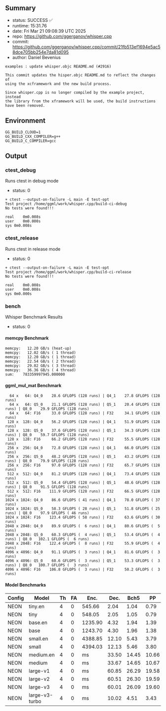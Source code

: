 ## Summary

- status:  SUCCESS ✅
- runtime: 15:31.76
- date:    Fri Mar 21 09:08:39 UTC 2025
- repo:    https://github.com/ggerganov/whisper.cpp
- commit:  https://github.com/ggerganov/whisper.cpp/commit/21fb513ef1694e5ac58dce705bb254e7da81d095
- author:  Daniel Bevenius
```
examples : update whisper.objc README.md (#2916)

This commit updates the hisper.objc README.md to reflect the changes of
using the xcframework and the new build process.

Since whisper.cpp is no longer compiled by the example project, instead
the library from the xframework will be used, the build instructions
have been removed.
```

## Environment

```
GG_BUILD_CLOUD=1
GG_BUILD_CXX_COMPILER=g++
GG_BUILD_C_COMPILER=gcc
```

## Output

### ctest_debug

Runs ctest in debug mode
- status: 0
```
+ ctest --output-on-failure -L main -E test-opt
Test project /home/ggml/work/whisper.cpp/build-ci-debug
No tests were found!!!

real	0m0.008s
user	0m0.000s
sys	0m0.008s
```
### ctest_release

Runs ctest in release mode
- status: 0
```
+ ctest --output-on-failure -L main -E test-opt
Test project /home/ggml/work/whisper.cpp/build-ci-release
No tests were found!!!

real	0m0.008s
user	0m0.008s
sys	0m0.000s
```
### bench

Whisper Benchmark Results
- status: 0
#### memcpy Benchmark

```
memcpy:   12.20 GB/s (heat-up)
memcpy:   12.02 GB/s ( 1 thread)
memcpy:   12.20 GB/s ( 1 thread)
memcpy:   22.54 GB/s ( 2 thread)
memcpy:   29.02 GB/s ( 3 thread)
memcpy:   36.36 GB/s ( 4 thread)
sum:    783359997945.000000
```

#### ggml_mul_mat Benchmark

```
  64 x   64: Q4_0    28.6 GFLOPS (128 runs) | Q4_1    27.8 GFLOPS (128 runs)
  64 x   64: Q5_0    21.1 GFLOPS (128 runs) | Q5_1    20.4 GFLOPS (128 runs) | Q8_0    29.9 GFLOPS (128 runs)
  64 x   64: F16     33.0 GFLOPS (128 runs) | F32     34.1 GFLOPS (128 runs)
 128 x  128: Q4_0    56.2 GFLOPS (128 runs) | Q4_1    51.9 GFLOPS (128 runs)
 128 x  128: Q5_0    37.6 GFLOPS (128 runs) | Q5_1    34.3 GFLOPS (128 runs) | Q8_0    59.7 GFLOPS (128 runs)
 128 x  128: F16     66.2 GFLOPS (128 runs) | F32     55.5 GFLOPS (128 runs)
 256 x  256: Q4_0    72.8 GFLOPS (128 runs) | Q4_1    66.0 GFLOPS (128 runs)
 256 x  256: Q5_0    48.2 GFLOPS (128 runs) | Q5_1    43.2 GFLOPS (128 runs) | Q8_0    79.9 GFLOPS (128 runs)
 256 x  256: F16     97.0 GFLOPS (128 runs) | F32     65.7 GFLOPS (128 runs)
 512 x  512: Q4_0    81.2 GFLOPS (128 runs) | Q4_1    73.4 GFLOPS (128 runs)
 512 x  512: Q5_0    54.4 GFLOPS (128 runs) | Q5_1    48.6 GFLOPS (128 runs) | Q8_0    91.5 GFLOPS (128 runs)
 512 x  512: F16    111.9 GFLOPS (128 runs) | F32     66.5 GFLOPS (128 runs)
1024 x 1024: Q4_0    86.6 GFLOPS ( 41 runs) | Q4_1    78.0 GFLOPS ( 37 runs)
1024 x 1024: Q5_0    58.3 GFLOPS ( 28 runs) | Q5_1    51.8 GFLOPS ( 25 runs) | Q8_0    97.9 GFLOPS ( 46 runs)
1024 x 1024: F16    123.4 GFLOPS ( 58 runs) | F32     63.6 GFLOPS ( 30 runs)
2048 x 2048: Q4_0    89.9 GFLOPS (  6 runs) | Q4_1    80.6 GFLOPS (  5 runs)
2048 x 2048: Q5_0    60.3 GFLOPS (  4 runs) | Q5_1    53.4 GFLOPS (  4 runs) | Q8_0   102.1 GFLOPS (  6 runs)
2048 x 2048: F16    122.4 GFLOPS (  8 runs) | F32     55.9 GFLOPS (  4 runs)
4096 x 4096: Q4_0    91.1 GFLOPS (  3 runs) | Q4_1    81.6 GFLOPS (  3 runs)
4096 x 4096: Q5_0    60.6 GFLOPS (  3 runs) | Q5_1    53.3 GFLOPS (  3 runs) | Q8_0   100.7 GFLOPS (  3 runs)
4096 x 4096: F16    106.8 GFLOPS (  3 runs) | F32     50.2 GFLOPS (  3 runs)
```

#### Model Benchmarks

|           Config |         Model |  Th |  FA |    Enc. |    Dec. |    Bch5 |      PP |  Commit |
|              --- |           --- | --- | --- |     --- |     --- |     --- |     --- |     --- |
|             NEON |       tiny.en |   4 |   0 |  545.66 |    2.04 |    1.04 |    0.79 | 21fb513e |
|             NEON |          tiny |   4 |   0 |  548.05 |    2.05 |    1.05 |    0.79 | 21fb513e |
|             NEON |       base.en |   4 |   0 | 1235.90 |    4.32 |    1.94 |    1.39 | 21fb513e |
|             NEON |          base |   4 |   0 | 1243.70 |    4.30 |    1.96 |    1.38 | 21fb513e |
|             NEON |      small.en |   4 |   0 | 4388.85 |   12.10 |    5.43 |    3.79 | 21fb513e |
|             NEON |         small |   4 |   0 | 4394.03 |   12.13 |    5.46 |    3.80 | 21fb513e |
|             NEON |     medium.en |   4 |   0 |      ms |   33.50 |   14.45 |   10.66 | 21fb513e |
|             NEON |        medium |   4 |   0 |      ms |   33.67 |   14.65 |   10.67 | 21fb513e |
|             NEON |      large-v1 |   4 |   0 |      ms |   60.85 |   26.29 |   19.58 | 21fb513e |
|             NEON |      large-v2 |   4 |   0 |      ms |   60.51 |   26.30 |   19.59 | 21fb513e |
|             NEON |      large-v3 |   4 |   0 |      ms |   60.01 |   26.09 |   19.60 | 21fb513e |
|             NEON | large-v3-turbo |   4 |   0 |      ms |   10.02 |    4.51 |    3.43 | 21fb513e |

